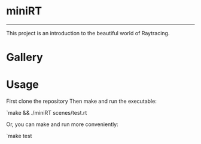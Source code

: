 # miniRT
---
This project is an introduction to the beautiful world of Raytracing.

# Gallery


# Usage
First clone the repository
Then make and run the executable:

`make && ./miniRT scenes/test.rt

Or, you can make and run more conveniently:

`make test
